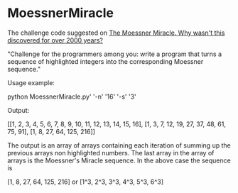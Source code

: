 # MoessnerMiracle
The challenge code suggested on [The Moessner Miracle. Why wasn't this discovered for over 2000 years?](https://www.youtube.com/watch?v=rGlpyFHfMgI )

"Challenge for the programmers among you: write a program that turns a sequence of highlighted integers into the corresponding Moessner sequence."

Usage example:

python MoessnerMiracle.py' '-n' '16' '-s' '3'

Output:

[[1, 2, 3, 4, 5, 6, 7, 8, 9, 10, 11, 12, 13, 14, 15, 16], [1, 3, 7, 12, 19, 27, 37, 48, 61, 75, 91], [1, 8, 27, 64, 125, 216]]

The output is an array of arrays containing each iteration of summing up the previous arrays non highlighted numbers. The last array in the array of arrays is the Moessner's Miracle sequence. In the above case the sequence is 

[1, 8, 27, 64, 125, 216] or [1^3, 2^3, 3^3, 4^3, 5^3, 6^3]
